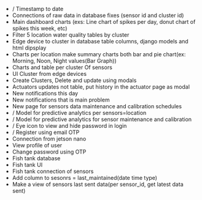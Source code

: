 - / Timestamp to date
- Connections of raw data in database fixes (sensor id and cluster id)
- Main dashboard charts (exs: Line chart of spikes per day, donut chart of spikes this week, etc)
- Filter 5 location water quality tables by cluster
- Edge device to cluster in database table columns, django models and html dipsplay 
- Charts per location make summary charts both bar and pie chart(ex: Morning, Noon, Night values(Bar Graph))
- Charts and table per cluster Of sensors
- UI Cluster from edge devices
- Create Clusters, Delete and update using modals
- Actuators updates not table, put history in the actuator page as modal
- New notifications this day
- New notifications that is main problem
- New page for sensors data maintenance and calibration schedules
- / Model for predictive analytics per sensors=location
- / Model for predictive analytics for sensor maintenance and calibration
- / Eye icon to view and hide password in login
- / Register using email OTP
- Connection from jetson nano
- View profile of user
- Change password using OTP
- Fish tank database
- Fish tank UI
- Fish tank connection of sensors
- Add column to sesonrs = last_maintained(date time type)
- Make a view of sensors last sent data(per sensor_id, get latest data sent)
